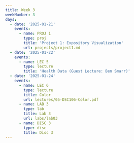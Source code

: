 ```yaml
---
title: Week 3
weekNumber: 3
days:
  - date: '2025-01-21'
    events:
      - name: PROJ 1
        type: proj
        title: 'Project 1: Expository Visualization'
        url: projects/project1.md
  - date: '2025-01-22'
    events:
      - name: LEC 5
        type: lecture
        title: 'Health Data (Guest Lecture: Ben Smarr)'
  - date: '2025-01-24'
    events:
      - name: LEC 6
        type: lecture
        title: Color
        url: lectures/05-DSC106-Color.pdf
      - name: LAB 3
        type: lab
        title: Lab 3
        url: labs/lab03
      - name: DISC 3
        type: disc
        title: Disc 3
---
```

